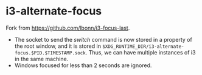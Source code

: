 i3-alternate-focus
==================

Fork from <https://github.com/lbonn/i3-focus-last>.

* The socket to send the *switch* command is now stored in a property of the root window, and it is stored in `$XDG_RUNTIME_DIR/i3-alternate-focus.$PID.$TIMESTAMP.sock`. Thus, we can have multiple instances of i3 in the same machine.
* Windows focused for less than 2 seconds are ignored.
